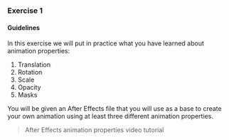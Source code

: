 ### Exercise 1

#### Guidelines

In this exercise we will put in practice what you have learned about animation properties:

1. Translation
2. Rotation
3. Scale
4. Opacity
5. Masks

You will be given an After Effects file that you will use as a base to create your own animation using at least three different animation properties.

>After Effects animation properties video tutorial